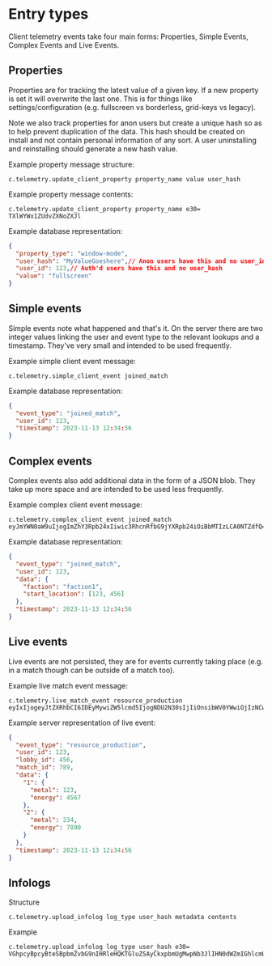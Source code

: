 # Entry types
Client telemetry events take four main forms: Properties, Simple Events, Complex Events and Live Events.

## Properties
Properties are for tracking the latest value of a given key. If a new property is set it will overwrite the last one. This is for things like settings/configuration (e.g. fullscreen vs borderless, grid-keys vs legacy).

Note we also track properties for anon users but create a unique hash so as to help prevent duplication of the data. This hash should be created on install and not contain personal information of any sort. A user uninstalling and reinstalling should generate a new hash value.

Example property message structure:
```
c.telemetry.update_client_property property_name value user_hash
```

Example property message contents:
```
c.telemetry.update_client_property property_name e30= TXlWYWx1ZUdvZXNoZXJl
```

Example database representation:
```json
{
  "property_type": "window-mode",
  "user_hash": "MyValueGoeshere",// Anon users have this and no user_id
  "user_id": 123,// Auth'd users have this and no user_hash
  "value": "fullscreen"
}
```

## Simple events
Simple events note what happened and that's it. On the server there are two integer values linking the user and event type to the relevant lookups and a timestamp. They've very small and intended to be used frequently.

Example simple client event message:
```
c.telemetry.simple_client_event joined_match
```

Example database representation:
```json
{
  "event_type": "joined_match",
  "user_id": 123,
  "timestamp": 2023-11-13 12:34:56
}
```

## Complex events
Complex events also add additional data in the form of a JSON blob. They take up more space and are intended to be used less frequently.

Example complex client event message:
```
c.telemetry.complex_client_event joined_match eyJmYWN0aW9uIjogImZhY3Rpb24xIiwic3RhcnRfbG9jYXRpb24iOiBbMTIzLCA0NTZdfQ==
```

Example database representation:
```json
{
  "event_type": "joined_match",
  "user_id": 123,
  "data": {
    "faction": "faction1",
    "start_location": [123, 456]
  },
  "timestamp": 2023-11-13 12:34:56
}
```

## Live events
Live events are not persisted, they are for events currently taking place (e.g. in a match though can be outside of a match too).

Example live match event message:
```
c.telemetry.live_match_event resource_production eyIxIjogeyJtZXRhbCI6IDEyMywiZW5lcmd5IjogNDU2N30sIjIiOnsibWV0YWwiOjIzNCwiZW5lcmd5Ijo3ODkwfX0=
```

Example server representation of live event:
```json
{
  "event_type": "resource_production",
  "user_id": 123,
  "lobby_id": 456,
  "match_id": 789,
  "data": {
    "1": {
      "metal": 123,
      "energy": 4567
    },
    "2": {
      "metal": 234,
      "energy": 7890
    }
  },
  "timestamp": 2023-11-13 12:34:56
}
```

## Infologs
Structure
```
c.telemetry.upload_infolog log_type user_hash metadata contents
```

Example
```
c.telemetry.upload_infolog log_type user_hash e30= VGhpcyBpcyBteSBpbmZvbG9nIHRleHQKTGluZSAyCkxpbmUgMwpNb3JlIHN0dWZmIGhlcmU=
```
